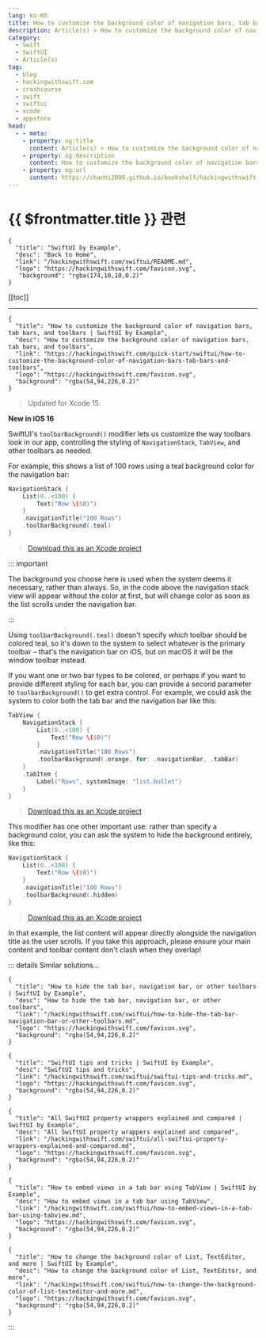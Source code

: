 ```yaml
---
lang: ko-KR
title: How to customize the background color of navigation bars, tab bars, and toolbars
description: Article(s) > How to customize the background color of navigation bars, tab bars, and toolbars
category:
  - Swift
  - SwiftUI
  - Article(s)
tag: 
  - blog
  - hackingwithswift.com
  - crashcourse
  - swift
  - swiftui
  - xcode
  - appstore
head:
  - - meta:
    - property: og:title
      content: Article(s) > How to customize the background color of navigation bars, tab bars, and toolbars
    - property: og:description
      content: How to customize the background color of navigation bars, tab bars, and toolbars
    - property: og:url
      content: https://chanhi2000.github.io/bookshelf/hackingwithswift.com/swiftui/how-to-customize-the-background-color-of-navigation-bars-tab-bars-and-toolbars.html
---
```


# {{ $frontmatter.title }} 관련

```component VPCard
{
  "title": "SwiftUI by Example",
  "desc": "Back to Home",
  "link": "/hackingwithswift.com/swiftui/README.md",
  "logo": "https://hackingwithswift.com/favicon.svg",
   "background": "rgba(174,10,10,0.2)"
}
```

[[toc]]

---

```component VPCard
{
  "title": "How to customize the background color of navigation bars, tab bars, and toolbars | SwiftUI by Example",
  "desc": "How to customize the background color of navigation bars, tab bars, and toolbars",
  "link": "https://hackingwithswift.com/quick-start/swiftui/how-to-customize-the-background-color-of-navigation-bars-tab-bars-and-toolbars",
  "logo": "https://hackingwithswift.com/favicon.svg",
  "background": "rgba(54,94,226,0.2)"
}
```

> Updated for Xcode 15

**New in iOS 16**

SwiftUI's `toolbarBackground()` modifier lets us customize the way toolbars look in our app, controlling the styling of `NavigationStack`, `TabView`, and other toolbars as needed.

For example, this shows a list of 100 rows using a teal background color for the navigation bar:

```swift
NavigationStack {
    List(0..<100) {
        Text("Row \($0)")
    }
    .navigationTitle("100 Rows")
    .toolbarBackground(.teal)
}
```

> [<FontIcon icon="fas fa-file-zipper"/>Download this as an Xcode project](https://hackingwithswift.com/files/projects/swiftui/how-to-customize-the-background-color-of-navigation-bars-tab-bars-and-toolbars-1.zip)

::: important

The background you choose here is used when the system deems it necessary, rather than always. So, in the code above the navigation stack view will appear without the color at first, but will change color as soon as the list scrolls under the navigation bar.

:::

Using `toolbarBackground(.teal)` doesn't specify *which* toolbar should be colored teal, so it's down to the system to select whatever is the primary toolbar – that's the navigation bar on iOS, but on macOS it will be the window toolbar instead.

If you want one or two bar types to be colored, or perhaps if you want to provide different styling for each bar, you can provide a second parameter to `toolbarBackground()` to get extra control. For example, we could ask the system to color both the tab bar and the navigation bar like this:

```swift
TabView {
    NavigationStack {
        List(0..<100) {
            Text("Row \($0)")
        }
        .navigationTitle("100 Rows")
        .toolbarBackground(.orange, for: .navigationBar, .tabBar)
    }
    .tabItem {
        Label("Rows", systemImage: "list.bullet")
    }
}
```

> [<FontIcon icon="fas fa-file-zipper"/>Download this as an Xcode project](https://hackingwithswift.com/files/projects/swiftui/how-to-customize-the-background-color-of-navigation-bars-tab-bars-and-toolbars-2.zip)

This modifier has one other important use: rather than specify a background color, you can ask the system to hide the background entirely, like this:

```swift
NavigationStack {
    List(0..<100) {
        Text("Row \($0)")
    }
    .navigationTitle("100 Rows")
    .toolbarBackground(.hidden)
}
```

> [<FontIcon icon="fas fa-file-zipper"/>Download this as an Xcode project](https://hackingwithswift.com/files/projects/swiftui/how-to-customize-the-background-color-of-navigation-bars-tab-bars-and-toolbars-3.zip)

In that example, the list content will appear directly alongside the navigation title as the user scrolls. If you take this approach, please ensure your main content and toolbar content don't clash when they overlap!

::: details Similar solutions…

```component VPCard
{
  "title": "How to hide the tab bar, navigation bar, or other toolbars | SwiftUI by Example",
  "desc": "How to hide the tab bar, navigation bar, or other toolbars",
  "link": "/hackingwithswift.com/swiftui/how-to-hide-the-tab-bar-navigation-bar-or-other-toolbars.md",
  "logo": "https://hackingwithswift.com/favicon.svg",
  "background": "rgba(54,94,226,0.2)"
}
```

```component VPCard
{
  "title": "SwiftUI tips and tricks | SwiftUI by Example",
  "desc": "SwiftUI tips and tricks",
  "link": "/hackingwithswift.com/swiftui/swiftui-tips-and-tricks.md",
  "logo": "https://hackingwithswift.com/favicon.svg",
  "background": "rgba(54,94,226,0.2)"
}
```

```component VPCard
{
  "title": "All SwiftUI property wrappers explained and compared | SwiftUI by Example",
  "desc": "All SwiftUI property wrappers explained and compared",
  "link": "/hackingwithswift.com/swiftui/all-swiftui-property-wrappers-explained-and-compared.md",
  "logo": "https://hackingwithswift.com/favicon.svg",
  "background": "rgba(54,94,226,0.2)"
}
```

```component VPCard
{
  "title": "How to embed views in a tab bar using TabView | SwiftUI by Example",
  "desc": "How to embed views in a tab bar using TabView",
  "link": "/hackingwithswift.com/swiftui/how-to-embed-views-in-a-tab-bar-using-tabview.md",
  "logo": "https://hackingwithswift.com/favicon.svg",
  "background": "rgba(54,94,226,0.2)"
}
```

```component VPCard
{
  "title": "How to change the background color of List, TextEditor, and more | SwiftUI by Example",
  "desc": "How to change the background color of List, TextEditor, and more",
  "link": "/hackingwithswift.com/swiftui/how-to-change-the-background-color-of-list-texteditor-and-more.md",
  "logo": "https://hackingwithswift.com/favicon.svg",
  "background": "rgba(54,94,226,0.2)"
}
```

:::

